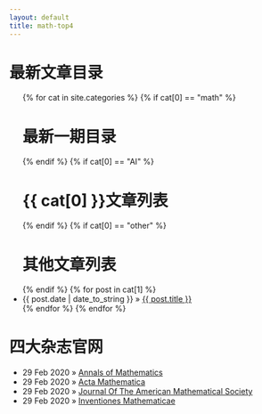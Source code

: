 ```yaml
---
layout: default
title: math-top4
---
```


<div id="home">
  <h1> 最新文章目录 </h1>
  <ul class="posts">
    {% for cat in site.categories %}
      {% if cat[0] == "math" %}
        <h1> 最新一期目录 </h1>
      {% endif %}
      {% if cat[0] == "AI" %}
        <h1> {{ cat[0] }}文章列表 </h1>
      {% endif %}
      {% if cat[0] == "other" %}
        <h1> 其他文章列表 </h1>
      {% endif %}
      {% for post in cat[1] %}
        <li><span>{{ post.date | date_to_string }}</span> &raquo; <a href="{{ post.url }}">{{ post.title }}</a></li>
      {% endfor %}
    {% endfor %}
  </ul>

  <h1>四大杂志官网</h1>
  <ul class="posts">
    <li><span>29 Feb 2020</span> &raquo; <a href="http://annals.math.princeton.edu/">Annals of Mathematics</a>
    <li><span>29 Feb 2020</span> &raquo; <a href="https://www.intlpress.com/site/pub/pages/journals/items/acta/_home/_main/index.php">Acta Mathematica</a>
    <li><span>29 Feb 2020</span> &raquo; <a href="http://www.ams.org/journals/jams/all_issues.html">Journal Of The American Mathematical Society</a>
    <li><span>29 Feb 2020</span> &raquo; <a href="https://link.springer.com/journal/volumesAndIssues/222">Inventiones Mathematicae</a>
  
  </ul>

</div>
